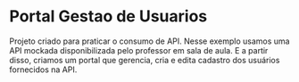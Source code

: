 ﻿# Portal Gestao de Usuarios

 Projeto criado para praticar o consumo de API. Nesse exemplo usamos uma API mockada disponibilizada pelo professor em sala de aula.
 E a partir disso, criamos um portal que gerencia, cria e edita cadastro dos usuários fornecidos na API.
